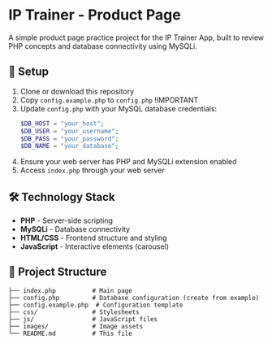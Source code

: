 # IP Trainer - Product Page

A simple product page practice project for the IP Trainer App, built to review PHP concepts and database connectivity using MySQLi.

## 🚀 Setup

1. Clone or download this repository
2. Copy `config.example.php` to `config.php` !IMPORTANT
3. Update `config.php` with your MySQL database credentials:
    ```php
    $DB_HOST = "your_host";
    $DB_USER = "your_username";
    $DB_PASS = "your_password";
    $DB_NAME = "your_database";
    ```
4. Ensure your web server has PHP and MySQLi extension enabled
5. Access `index.php` through your web server

## 🛠️ Technology Stack

-   **PHP** - Server-side scripting
-   **MySQLi** - Database connectivity
-   **HTML/CSS** - Frontend structure and styling
-   **JavaScript** - Interactive elements (carousel)

## 📁 Project Structure

```
├── index.php          # Main page
├── config.php         # Database configuration (create from example)
├── config.example.php  # Configuration template
├── css/               # Stylesheets
├── js/                # JavaScript files
├── images/            # Image assets
└── README.md          # This file
```

